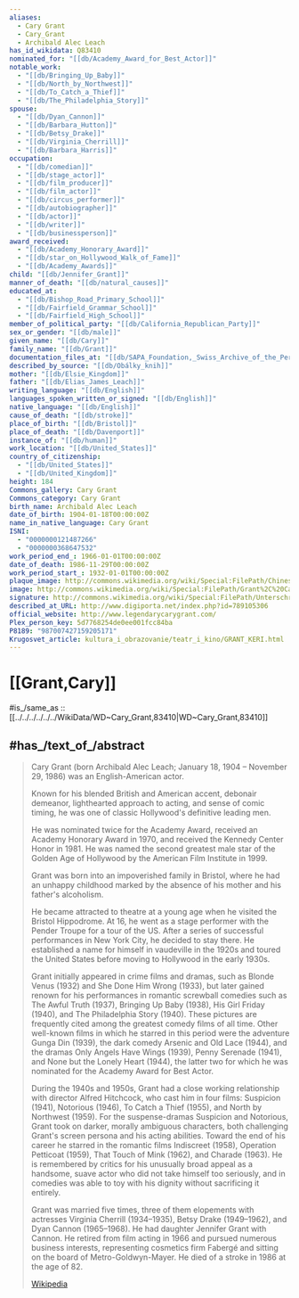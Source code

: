```yaml
---
aliases:
  - Cary Grant
  - Cary_Grant
  - Archibald Alec Leach
has_id_wikidata: Q83410
nominated_for: "[[db/Academy_Award_for_Best_Actor]]"
notable_work:
  - "[[db/Bringing_Up_Baby]]"
  - "[[db/North_by_Northwest]]"
  - "[[db/To_Catch_a_Thief]]"
  - "[[db/The_Philadelphia_Story]]"
spouse:
  - "[[db/Dyan_Cannon]]"
  - "[[db/Barbara_Hutton]]"
  - "[[db/Betsy_Drake]]"
  - "[[db/Virginia_Cherrill]]"
  - "[[db/Barbara_Harris]]"
occupation:
  - "[[db/comedian]]"
  - "[[db/stage_actor]]"
  - "[[db/film_producer]]"
  - "[[db/film_actor]]"
  - "[[db/circus_performer]]"
  - "[[db/autobiographer]]"
  - "[[db/actor]]"
  - "[[db/writer]]"
  - "[[db/businessperson]]"
award_received:
  - "[[db/Academy_Honorary_Award]]"
  - "[[db/star_on_Hollywood_Walk_of_Fame]]"
  - "[[db/Academy_Awards]]"
child: "[[db/Jennifer_Grant]]"
manner_of_death: "[[db/natural_causes]]"
educated_at:
  - "[[db/Bishop_Road_Primary_School]]"
  - "[[db/Fairfield_Grammar_School]]"
  - "[[db/Fairfield_High_School]]"
member_of_political_party: "[[db/California_Republican_Party]]"
sex_or_gender: "[[db/male]]"
given_name: "[[db/Cary]]"
family_name: "[[db/Grant]]"
documentation_files_at: "[[db/SAPA_Foundation,_Swiss_Archive_of_the_Performing_Arts]]"
described_by_source: "[[db/Obálky_knih]]"
mother: "[[db/Elsie_Kingdom]]"
father: "[[db/Elias_James_Leach]]"
writing_language: "[[db/English]]"
languages_spoken_written_or_signed: "[[db/English]]"
native_language: "[[db/English]]"
cause_of_death: "[[db/stroke]]"
place_of_birth: "[[db/Bristol]]"
place_of_death: "[[db/Davenport]]"
instance_of: "[[db/human]]"
work_location: "[[db/United_States]]"
country_of_citizenship:
  - "[[db/United_States]]"
  - "[[db/United_Kingdom]]"
height: 184
Commons_gallery: Cary Grant
Commons_category: Cary Grant
birth_name: Archibald Alec Leach
date_of_birth: 1904-01-18T00:00:00Z
name_in_native_language: Cary Grant
ISNI:
  - "0000000121487266"
  - "0000000368647532"
work_period_end_: 1966-01-01T00:00:00Z
date_of_death: 1986-11-29T00:00:00Z
work_period_start_: 1932-01-01T00:00:00Z
plaque_image: http://commons.wikimedia.org/wiki/Special:FilePath/Chinese%20Theatre%20courtyard%20Cary%20Grant.jpg
image: http://commons.wikimedia.org/wiki/Special:FilePath/Grant%2C%20Cary%20%28Suspicion%29%2001%20Crisco%20edit.jpg
signature: http://commons.wikimedia.org/wiki/Special:FilePath/Unterschrift%20Cary%20Grant%20%28Autogramm%29%20britisch-US-amerikanischer%20Schauspieler.png
described_at_URL: http://www.digiporta.net/index.php?id=789105306
official_website: http://www.legendarycarygrant.com/
Plex_person_key: 5d7768254de0ee001fcc84ba
P8189: "987007427159205171"
Krugosvet_article: kultura_i_obrazovanie/teatr_i_kino/GRANT_KERI.html
---
```


# [[Grant,Cary]] 

#is_/same_as :: [[../../../../../../WikiData/WD~Cary_Grant,83410|WD~Cary_Grant,83410]] 

## #has_/text_of_/abstract 

> Cary Grant (born Archibald Alec Leach; January 18, 1904 – November 29, 1986) 
> was an English-American actor. 
> 
> Known for his blended British and American accent, debonair demeanor, 
> lighthearted approach to acting, and sense of comic timing, 
> he was one of classic Hollywood's definitive leading men. 
> 
> He was nominated twice for the Academy Award, 
> received an Academy Honorary Award in 1970, 
> and received the Kennedy Center Honor in 1981. 
> He was named the second greatest male star of the Golden Age of Hollywood 
> by the American Film Institute in 1999.
>
> Grant was born into an impoverished family in Bristol, 
> where he had an unhappy childhood marked by the absence of his mother 
> and his father's alcoholism. 
> 
> He became attracted to theatre at a young age when he visited the Bristol Hippodrome. 
> At 16, he went as a stage performer with the Pender Troupe for a tour of the US. 
> After a series of successful performances in New York City, 
> he decided to stay there. 
> He established a name for himself in vaudeville in the 1920s 
> and toured the United States before moving to Hollywood in the early 1930s.
>
> Grant initially appeared in crime films and dramas, such as Blonde Venus (1932) 
> and She Done Him Wrong (1933), but later gained renown 
> for his performances in romantic screwball comedies such as The Awful Truth (1937), Bringing Up Baby (1938), His Girl Friday (1940), and The Philadelphia Story (1940). 
> These pictures are frequently cited among the greatest comedy films of all time. 
> Other well-known films in which he starred in this period were the adventure Gunga Din (1939), the dark comedy Arsenic and Old Lace (1944), 
> and the dramas Only Angels Have Wings (1939), Penny Serenade (1941), and None but the Lonely Heart (1944), 
> the latter two for which he was nominated for the Academy Award for Best Actor.
>
> During the 1940s and 1950s, 
> Grant had a close working relationship with director Alfred Hitchcock, 
> who cast him in four films: Suspicion (1941), Notorious (1946), To Catch a Thief (1955), and North by Northwest (1959). 
> For the suspense-dramas Suspicion and Notorious, 
> Grant took on darker, morally ambiguous characters, 
> both challenging Grant's screen persona and his acting abilities. 
> Toward the end of his career he starred in the romantic films Indiscreet (1958), Operation Petticoat (1959), That Touch of Mink (1962), and Charade (1963). 
> He is remembered by critics for his unusually broad appeal 
> as a handsome, suave actor who did not take himself too seriously, 
> and in comedies was able to toy with his dignity without sacrificing it entirely.
>
> Grant was married five times, three of them elopements with actresses 
> Virginia Cherrill (1934–1935), Betsy Drake (1949–1962), and Dyan Cannon (1965–1968). 
> He had daughter Jennifer Grant with Cannon. 
> He retired from film acting in 1966 and pursued numerous business interests, 
> representing cosmetics firm Fabergé 
> and sitting on the board of Metro-Goldwyn-Mayer. 
> He died of a stroke in 1986 at the age of 82.
>
> [Wikipedia](https://en.wikipedia.org/wiki/Cary%20Grant) 

